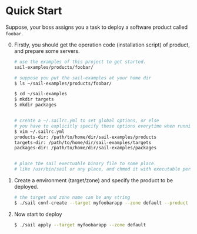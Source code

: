 # Quick Start

Suppose, your boss assigns you a task to deploy a software product called `foobar`.

0. Firstly, you should get the operation code (installation script) of product, and prepare some servers.

    ```bash
    # use the examples of this project to get started.
    sail-examples/products/foobar/

    # suppose you put the sail-examples at your home dir
    $ ls ~/sail-examples/products/foobar/

    $ cd ~/sail-examples
    $ mkdir targets
    $ mkdir packages


    # create a ~/.sailrc.yml to set global options, or else
    # you have to explicitly specify these options everytime when running sail command.
    $ vim ~/.sailrc.yml
    products-dir: /path/to/home/dir/sail-examples/products
    targets-dir: /path/to/home/dir/sail-examples/targets
    packages-dir: /path/to/home/dir/sail-examples/packages


    # place the sail exectuable binary file to some place.
    # like /usr/bin/sail or any place, and chmod it with executable permission.
    ```

1. Create a environment (target/zone) and specify the product to be deployed.

    ```bash
    # the target and zone name can be any string
    $ ./sail conf-create --target myfoobarapp --zone default --product foobar --hosts 10.0.0.1
    ```

2. Now start to deploy

    ```bash
    $ ./sail apply --target myfoobarapp --zone default
    ```
